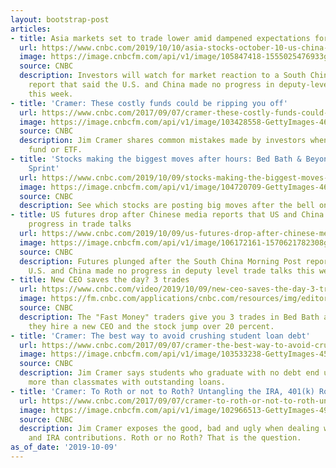 ```yaml
---
layout: bootstrap-post
articles:
- title: Asia markets set to trade lower amid dampened expectations for US-China negotiations
  url: https://www.cnbc.com/2019/10/10/asia-stocks-october-10-us-china-trade-talks-oil-currencies.html
  image: https://image.cnbcfm.com/api/v1/image/105847418-1555025476933gettyimages-1129771953.jpeg?v=1570663453
  source: CNBC
  description: Investors will watch for market reaction to a South China Morning Post
    report that said the U.S. and China made no progress in deputy-level trade talks
    this week.
- title: 'Cramer: These costly funds could be ripping you off'
  url: https://www.cnbc.com/2017/09/07/cramer-these-costly-funds-could-be-ripping-you-off.html
  image: https://image.cnbcfm.com/api/v1/image/103428558-GettyImages-460380441.jpg?v=1550784831
  source: CNBC
  description: Jim Cramer shares common mistakes made by investors when buying a mutual
    fund or ETF.
- title: 'Stocks making the biggest moves after hours: Bed Bath & Beyond, PG&E and
    Sprint'
  url: https://www.cnbc.com/2019/10/09/stocks-making-the-biggest-moves-after-hours-bed-bath-beyond-pge-sprint.html
  image: https://image.cnbcfm.com/api/v1/image/104720709-GettyImages-468802754.jpg?v=1570654687
  source: CNBC
  description: See which stocks are posting big moves after the bell on Wednesday.
- title: US futures drop after Chinese media reports that US and China have made no
    progress in trade talks
  url: https://www.cnbc.com/2019/10/09/us-futures-drop-after-chinese-media-reports-that-us-and-china-have-made-no-progress-in-trade-talks.html
  image: https://image.cnbcfm.com/api/v1/image/106172161-1570621782308gettyimages-1173401501.jpeg?v=1570621808
  source: CNBC
  description: Futures plunged after the South China Morning Post reported that the
    U.S. and China made no progress in deputy level trade talks this week.
- title: New CEO saves the day? 3 trades
  url: https://www.cnbc.com/video/2019/10/09/new-ceo-saves-the-day-3-trades.html
  image: https://fm.cnbc.com/applications/cnbc.com/resources/img/editorial/2019/10/09/106173265-15706592954ED2-FM-REMIX-100919.600x400.jpg
  source: CNBC
  description: The "Fast Money" traders give you 3 trades in Bed Bath and Beyond as
    they hire a new CEO and the stock jump over 20 percent.
- title: 'Cramer: The best way to avoid crushing student loan debt'
  url: https://www.cnbc.com/2017/09/07/cramer-the-best-way-to-avoid-crushing-student-loan-debt.html
  image: https://image.cnbcfm.com/api/v1/image/103533238-GettyImages-450672740r.jpg?v=1535725456
  source: CNBC
  description: Jim Cramer says students who graduate with no debt end up being worth
    more than classmates with outstanding loans.
- title: 'Cramer: To Roth or not to Roth? Untangling the IRA, 401(k) Roth mystery'
  url: https://www.cnbc.com/2017/09/07/cramer-to-roth-or-not-to-roth-untangling-the-401k-roth-mystery.html
  image: https://image.cnbcfm.com/api/v1/image/102966513-GettyImages-493596451.jpg?v=1532564261
  source: CNBC
  description: Jim Cramer exposes the good, bad and ugly when dealing with 401(k)
    and IRA contributions. Roth or no Roth? That is the question.
as_of_date: '2019-10-09'
---
```


